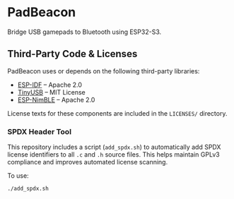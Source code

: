 # PadBeacon

Bridge USB gamepads to Bluetooth using ESP32-S3.

## Third-Party Code & Licenses

PadBeacon uses or depends on the following third-party libraries:

- [ESP-IDF](https://github.com/espressif/esp-idf) – Apache 2.0
- [TinyUSB](https://github.com/hathach/tinyusb) – MIT License
- [ESP-NimBLE](https://github.com/espressif/esp-nimble) – Apache 2.0

License texts for these components are included in the `LICENSES/` directory.

### SPDX Header Tool

This repository includes a script (`add_spdx.sh`) to automatically add SPDX license identifiers to all `.c` and `.h` source files. This helps maintain GPLv3 compliance and improves automated license scanning.

To use:

```bash
./add_spdx.sh
